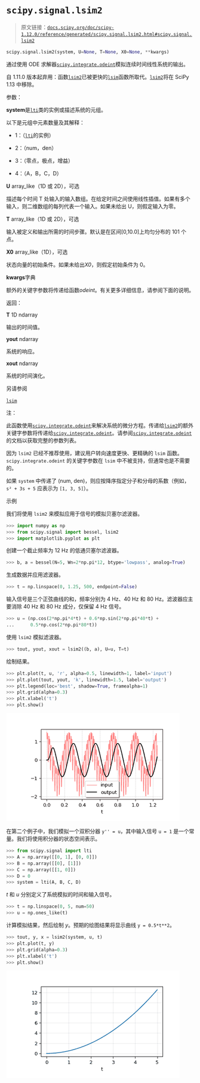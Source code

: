 # `scipy.signal.lsim2`

> 原文链接：[`docs.scipy.org/doc/scipy-1.12.0/reference/generated/scipy.signal.lsim2.html#scipy.signal.lsim2`](https://docs.scipy.org/doc/scipy-1.12.0/reference/generated/scipy.signal.lsim2.html#scipy.signal.lsim2)

```py
scipy.signal.lsim2(system, U=None, T=None, X0=None, **kwargs)
```

通过使用 ODE 求解器[`scipy.integrate.odeint`](https://docs.scipy.org/doc/scipy-1.12.0/reference/generated/scipy.integrate.odeint.html#scipy.integrate.odeint "scipy.integrate.odeint")模拟连续时间线性系统的输出。

自 1.11.0 版本起弃用：函数[`lsim2`](https://docs.scipy.org/doc/scipy-1.12.0/reference/generated/scipy.signal.lsim2.html#scipy.signal.lsim2 "scipy.signal.lsim2")已被更快的[`lsim`](https://docs.scipy.org/doc/scipy-1.12.0/reference/generated/scipy.signal.lsim.html#scipy.signal.lsim "scipy.signal.lsim")函数所取代。[`lsim2`](https://docs.scipy.org/doc/scipy-1.12.0/reference/generated/scipy.signal.lsim2.html#scipy.signal.lsim2")将在 SciPy 1.13 中移除。

参数：

**system**是[`lti`](https://docs.scipy.org/doc/scipy-1.12.0/reference/generated/scipy.signal.lti.html#scipy.signal.lti "scipy.signal.lti")类的实例或描述系统的元组。

以下是元组中元素数量及其解释：

+   1：（[`lti`](https://docs.scipy.org/doc/scipy-1.12.0/reference/generated/scipy.signal.lti.html#scipy.signal.lti "scipy.signal.lti")的实例）

+   2：（num，den）

+   3：（零点，极点，增益）

+   4：（A，B，C，D）

**U** array_like（1D 或 2D），可选

描述每个时间 T 处输入的输入数组。在给定时间之间使用线性插值。如果有多个输入，则二维数组的每列代表一个输入。如果未给出 U，则假定输入为零。

**T** array_like（1D 或 2D），可选

输入被定义和输出所需的时间步骤。默认是在区间[0,10.0]上均匀分布的 101 个点。

**X0** array_like（1D），可选

状态向量的初始条件。如果未给出*X0*，则假定初始条件为 0。

**kwargs**字典

额外的关键字参数将传递给函数*odeint*。有关更多详细信息，请参阅下面的说明。

返回：

**T** 1D ndarray

输出的时间值。

**yout** ndarray

系统的响应。

**xout** ndarray

系统的时间演化。

另请参阅

[`lsim`](https://docs.scipy.org/doc/scipy-1.12.0/reference/generated/scipy.signal.lsim.html#scipy.signal.lsim "scipy.signal.lsim")

注：

此函数使用[`scipy.integrate.odeint`](https://docs.scipy.org/doc/scipy-1.12.0/reference/generated/scipy.integrate.odeint.html#scipy.integrate.odeint "scipy.integrate.odeint")来解决系统的微分方程。传递给[`lsim2`](https://docs.scipy.org/doc/scipy-1.12.0/reference/generated/scipy.signal.lsim2.html#scipy.signal.lsim2 "scipy.signal.lsim2")的额外关键字参数将传递给[`scipy.integrate.odeint`](https://docs.scipy.org/doc/scipy-1.12.0/reference/generated/scipy.integrate.odeint.html#scipy.integrate.odeint "scipy.integrate.odeint")。请参阅[`scipy.integrate.odeint`](https://docs.scipy.org/doc/scipy-1.12.0/reference/generated/scipy.integrate.odeint.html#scipy.integrate.odeint "scipy.integrate.odeint")的文档以获取完整的参数列表。

因为 `lsim2` 已经不推荐使用，建议用户转向速度更快、更精确的 `lsim` 函数。`scipy.integrate.odeint` 的关键字参数在 `lsim` 中不被支持，但通常也是不需要的。

如果 `system` 中传递了 (num, den)，则应按降序指定分子和分母的系数（例如，`s² + 3s + 5` 应表示为 `[1, 3, 5]`）。

示例

我们将使用 `lsim2` 来模拟应用于信号的模拟贝塞尔滤波器。

```py
>>> import numpy as np
>>> from scipy.signal import bessel, lsim2
>>> import matplotlib.pyplot as plt 
```

创建一个截止频率为 12 Hz 的低通贝塞尔滤波器。

```py
>>> b, a = bessel(N=5, Wn=2*np.pi*12, btype='lowpass', analog=True) 
```

生成数据并应用滤波器。

```py
>>> t = np.linspace(0, 1.25, 500, endpoint=False) 
```

输入信号是三个正弦曲线的和，频率分别为 4 Hz、40 Hz 和 80 Hz。滤波器应主要消除 40 Hz 和 80 Hz 成分，仅保留 4 Hz 信号。

```py
>>> u = (np.cos(2*np.pi*4*t) + 0.6*np.sin(2*np.pi*40*t) +
...      0.5*np.cos(2*np.pi*80*t)) 
```

使用 `lsim2` 模拟滤波器。

```py
>>> tout, yout, xout = lsim2((b, a), U=u, T=t) 
```

绘制结果。

```py
>>> plt.plot(t, u, 'r', alpha=0.5, linewidth=1, label='input')
>>> plt.plot(tout, yout, 'k', linewidth=1.5, label='output')
>>> plt.legend(loc='best', shadow=True, framealpha=1)
>>> plt.grid(alpha=0.3)
>>> plt.xlabel('t')
>>> plt.show() 
```

![../../_images/scipy-signal-lsim2-1_00_00.png](img/9322493e7ccc73e573bb75cb6a952644.png)

在第二个例子中，我们模拟一个双积分器 `y'' = u`，其中输入信号 `u = 1` 是一个常量。我们将使用积分器的状态空间表示。

```py
>>> from scipy.signal import lti
>>> A = np.array([[0, 1], [0, 0]])
>>> B = np.array([[0], [1]])
>>> C = np.array([[1, 0]])
>>> D = 0
>>> system = lti(A, B, C, D) 
```

*t* 和 *u* 分别定义了系统模拟的时间和输入信号。

```py
>>> t = np.linspace(0, 5, num=50)
>>> u = np.ones_like(t) 
```

计算模拟结果，然后绘制 *y*。预期的绘图结果将显示曲线 `y = 0.5*t**2`。

```py
>>> tout, y, x = lsim2(system, u, t)
>>> plt.plot(t, y)
>>> plt.grid(alpha=0.3)
>>> plt.xlabel('t')
>>> plt.show() 
```

![../../_images/scipy-signal-lsim2-1_01_00.png](img/22cf7753f13075ff8963f5a1aa87e83e.png)
